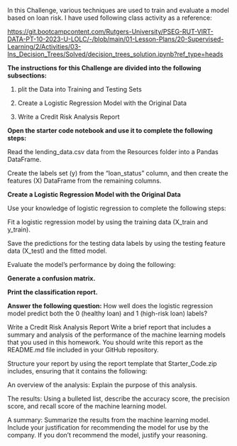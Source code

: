 In this Challenge, various techniques are used to train and evaluate a model based on loan risk. I have used following class activity as a reference:

https://git.bootcampcontent.com/Rutgers-University/PSEG-RUT-VIRT-DATA-PT-10-2023-U-LOLC/-/blob/main/01-Lesson-Plans/20-Supervised-Learning/2/Activities/03-Ins_Decision_Trees/Solved/decision_trees_solution.ipynb?ref_type=heads

**The instructions for this Challenge are divided into the following subsections:**

1. plit the Data into Training and Testing Sets

2. Create a Logistic Regression Model with the Original Data

3. Write a Credit Risk Analysis Report

**Open the starter code notebook and use it to complete the following steps:**

Read the lending_data.csv data from the Resources folder into a Pandas DataFrame.

Create the labels set (y) from the “loan_status” column, and then create the features (X) DataFrame from the remaining columns.



**Create a Logistic Regression Model with the Original Data**

Use your knowledge of logistic regression to complete the following steps:

Fit a logistic regression model by using the training data (X_train and y_train).

Save the predictions for the testing data labels by using the testing feature data (X_test) and the fitted model.

Evaluate the model’s performance by doing the following:

**Generate a confusion matrix.**

**Print the classification report.**

**Answer the following question:** How well does the logistic regression model predict both the 0 (healthy loan) and 1 (high-risk loan) labels?

Write a Credit Risk Analysis Report
Write a brief report that includes a summary and analysis of the performance of the machine learning models that you used in this homework. You should write this report as the README.md file included in your GitHub repository.

Structure your report by using the report template that Starter_Code.zip includes, ensuring that it contains the following:

An overview of the analysis: Explain the purpose of this analysis.

The results: Using a bulleted list, describe the accuracy score, the precision score, and recall score of the machine learning model.

A summary: Summarize the results from the machine learning model. Include your justification for recommending the model for use by the company. If you don’t recommend the model, justify your reasoning.
